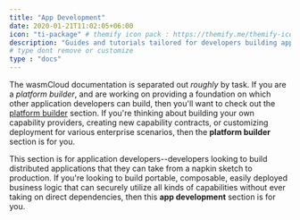 ```yaml
---
title: "App Development"
date: 2020-01-21T11:02:05+06:00
icon: "ti-package" # themify icon pack : https://themify.me/themify-icons
description: "Guides and tutorials tailored for developers building applications that run on wasmcloud hosts."
# type dont remove or customize
type : "docs"
---
```


The wasmCloud documentation is separated out _roughly_ by task. If you are a _platform builder_, and are working on providing a foundation on which other application developers can build, then you'll want to check out the [platform builder](/platform-builder) section. If you're thinking about building your own capability providers, creating new capability contracts, or customizing deployment for various enterprise scenarios, then the **platform builder** section is for you.

This section is for application developers--developers looking to build distributed applications that they can take from a napkin sketch to production. If you're looking to build portable, composable, easily deployed business logic that can securely utilize all kinds of capabilities without ever taking on direct dependencies, then this **app development** section is for you.
